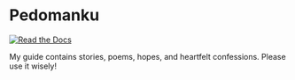 Pedomanku
====================================
[![Read the Docs](https://readthedocs.org/projects/pedomanku/badge/?version=latest)](https://pedomanku.readthedocs.io/en/latest/?badge=latest)

My guide contains stories, poems, hopes, and heartfelt confessions. Please use it wisely!